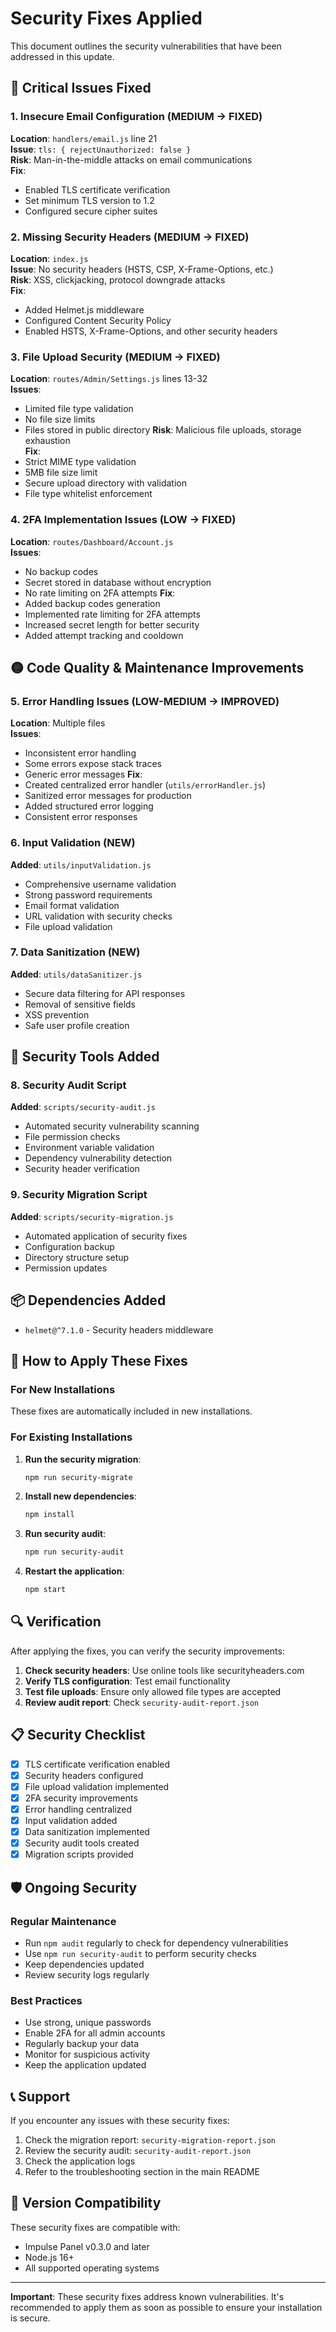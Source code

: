 # Security Fixes Applied

This document outlines the security vulnerabilities that have been addressed in this update.

## 🔴 Critical Issues Fixed

### 1. Insecure Email Configuration (MEDIUM → FIXED)
**Location**: `handlers/email.js` line 21  
**Issue**: `tls: { rejectUnauthorized: false }`  
**Risk**: Man-in-the-middle attacks on email communications  
**Fix**: 
- Enabled TLS certificate verification
- Set minimum TLS version to 1.2
- Configured secure cipher suites

### 2. Missing Security Headers (MEDIUM → FIXED)
**Location**: `index.js`  
**Issue**: No security headers (HSTS, CSP, X-Frame-Options, etc.)  
**Risk**: XSS, clickjacking, protocol downgrade attacks  
**Fix**:
- Added Helmet.js middleware
- Configured Content Security Policy
- Enabled HSTS, X-Frame-Options, and other security headers

### 3. File Upload Security (MEDIUM → FIXED)
**Location**: `routes/Admin/Settings.js` lines 13-32  
**Issues**:
- Limited file type validation
- No file size limits  
- Files stored in public directory
**Risk**: Malicious file uploads, storage exhaustion  
**Fix**:
- Strict MIME type validation
- 5MB file size limit
- Secure upload directory with validation
- File type whitelist enforcement

### 4. 2FA Implementation Issues (LOW → FIXED)
**Location**: `routes/Dashboard/Account.js`  
**Issues**:
- No backup codes
- Secret stored in database without encryption
- No rate limiting on 2FA attempts
**Fix**:
- Added backup codes generation
- Implemented rate limiting for 2FA attempts
- Increased secret length for better security
- Added attempt tracking and cooldown

## 🟡 Code Quality & Maintenance Improvements

### 5. Error Handling Issues (LOW-MEDIUM → IMPROVED)
**Location**: Multiple files  
**Issues**:
- Inconsistent error handling
- Some errors expose stack traces
- Generic error messages
**Fix**:
- Created centralized error handler (`utils/errorHandler.js`)
- Sanitized error messages for production
- Added structured error logging
- Consistent error responses

### 6. Input Validation (NEW)
**Added**: `utils/inputValidation.js`
- Comprehensive username validation
- Strong password requirements
- Email format validation
- URL validation with security checks
- File upload validation

### 7. Data Sanitization (NEW)
**Added**: `utils/dataSanitizer.js`
- Secure data filtering for API responses
- Removal of sensitive fields
- XSS prevention
- Safe user profile creation

## 🔧 Security Tools Added

### 8. Security Audit Script
**Added**: `scripts/security-audit.js`
- Automated security vulnerability scanning
- File permission checks
- Environment variable validation
- Dependency vulnerability detection
- Security header verification

### 9. Security Migration Script
**Added**: `scripts/security-migration.js`
- Automated application of security fixes
- Configuration backup
- Directory structure setup
- Permission updates

## 📦 Dependencies Added

- `helmet@^7.1.0` - Security headers middleware

## 🚀 How to Apply These Fixes

### For New Installations
These fixes are automatically included in new installations.

### For Existing Installations

1. **Run the security migration**:
   ```bash
   npm run security-migrate
   ```

2. **Install new dependencies**:
   ```bash
   npm install
   ```

3. **Run security audit**:
   ```bash
   npm run security-audit
   ```

4. **Restart the application**:
   ```bash
   npm start
   ```

## 🔍 Verification

After applying the fixes, you can verify the security improvements:

1. **Check security headers**: Use online tools like securityheaders.com
2. **Verify TLS configuration**: Test email functionality
3. **Test file uploads**: Ensure only allowed file types are accepted
4. **Review audit report**: Check `security-audit-report.json`

## 📋 Security Checklist

- [x] TLS certificate verification enabled
- [x] Security headers configured
- [x] File upload validation implemented
- [x] 2FA security improvements
- [x] Error handling centralized
- [x] Input validation added
- [x] Data sanitization implemented
- [x] Security audit tools created
- [x] Migration scripts provided

## 🛡️ Ongoing Security

### Regular Maintenance
- Run `npm audit` regularly to check for dependency vulnerabilities
- Use `npm run security-audit` to perform security checks
- Keep dependencies updated
- Review security logs regularly

### Best Practices
- Use strong, unique passwords
- Enable 2FA for all admin accounts
- Regularly backup your data
- Monitor for suspicious activity
- Keep the application updated

## 📞 Support

If you encounter any issues with these security fixes:

1. Check the migration report: `security-migration-report.json`
2. Review the security audit: `security-audit-report.json`
3. Check the application logs
4. Refer to the troubleshooting section in the main README

## 🔄 Version Compatibility

These security fixes are compatible with:
- Impulse Panel v0.3.0 and later
- Node.js 16+ 
- All supported operating systems

---

**Important**: These security fixes address known vulnerabilities. It's recommended to apply them as soon as possible to ensure your installation is secure.